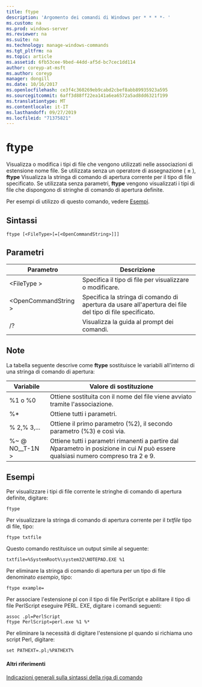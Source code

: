 ```yaml
---
title: ftype
description: 'Argomento dei comandi di Windows per * * * *- '
ms.custom: na
ms.prod: windows-server
ms.reviewer: na
ms.suite: na
ms.technology: manage-windows-commands
ms.tgt_pltfrm: na
ms.topic: article
ms.assetid: 6fb53cee-9bed-44dd-af5d-bc7cec1dd114
author: coreyp-at-msft
ms.author: coreyp
manager: dongill
ms.date: 10/16/2017
ms.openlocfilehash: ce3f4c360269eb9cabd2cbef8abb89935923a595
ms.sourcegitcommit: 6aff3d88ff22ea141a6ea6572a5ad8dd6321f199
ms.translationtype: MT
ms.contentlocale: it-IT
ms.lasthandoff: 09/27/2019
ms.locfileid: "71375821"
---
```

# <a name="ftype"></a>ftype



Visualizza o modifica i tipi di file che vengono utilizzati nelle associazioni di estensione nome file. Se utilizzata senza un operatore di assegnazione ( **=** ), **ftype** Visualizza la stringa di comando di apertura corrente per il tipo di file specificato. Se utilizzata senza parametri, **ftype** vengono visualizzati i tipi di file che dispongono di stringhe di comando di apertura definite.

Per esempi di utilizzo di questo comando, vedere [Esempi](#BKMK_examples).

## <a name="syntax"></a>Sintassi

```
ftype [<FileType>[=[<OpenCommandString>]]]
```

## <a name="parameters"></a>Parametri

|Parametro|Descrizione|
|---------|-----------|
|\<FileType >|Specifica il tipo di file per visualizzare o modificare.|
|\<OpenCommandString >|Specifica la stringa di comando di apertura da usare all'apertura dei file del tipo di file specificato.|
|/?|Visualizza la guida al prompt dei comandi.|

## <a name="remarks"></a>Note

La tabella seguente descrive come **ftype** sostituisce le variabili all'interno di una stringa di comando di apertura:

|Variabile|Valore di sostituzione|
|--------|-----------------|
|%1 o %0|Ottiene sostituita con il nome del file viene avviato tramite l'associazione.|
|%*|Ottiene tutti i parametri.|
|% 2,% 3,...|Ottiene il primo parametro (%2), il secondo parametro (%3) e così via.|
|%~ @ NO__T-1N >|Ottiene tutti i parametri rimanenti a partire dal *N*parametro in posizione in cui *N* può essere qualsiasi numero compreso tra 2 e 9.|

## <a name="BKMK_examples"></a>Esempi

Per visualizzare i tipi di file corrente le stringhe di comando di apertura definite, digitare:
```
ftype
```
Per visualizzare la stringa di comando di apertura corrente per il *txtfile* tipo di file, tipo:
```
ftype txtfile
```
Questo comando restituisce un output simile al seguente:
```
txtfile=%SystemRoot%\system32\NOTEPAD.EXE %1
```
Per eliminare la stringa di comando di apertura per un tipo di file denominato *esempio*, tipo:
```
ftype example=
```
Per associare l'estensione pl con il tipo di file PerlScript e abilitare il tipo di file PerlScript eseguire PERL. EXE, digitare i comandi seguenti:
```
assoc .pl=PerlScript 
ftype PerlScript=perl.exe %1 %*
```
Per eliminare la necessità di digitare l'estensione pl quando si richiama uno script Perl, digitare:
```
set PATHEXT=.pl;%PATHEXT%
```

#### <a name="additional-references"></a>Altri riferimenti

[Indicazioni generali sulla sintassi della riga di comando](command-line-syntax-key.md)